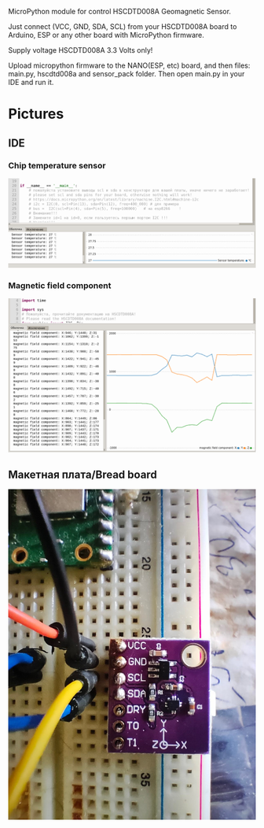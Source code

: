 MicroPython module for control HSCDTD008A Geomagnetic Sensor.

Just connect (VCC, GND, SDA, SCL) from your HSCDTD008A board to Arduino, ESP or any other board with MicroPython firmware.

Supply voltage HSCDTD008A 3.3 Volts only!

Upload micropython firmware to the NANO(ESP, etc) board, and then files: main.py, hscdtd008a and sensor_pack folder. 
Then open main.py in your IDE and run it.

# Pictures
## IDE
### Chip temperature sensor
![alt text](https://github.com/octaprog7/GeomagneticSensor/blob/master/ide_temp.png)
### Magnetic field component
![alt text](https://github.com/octaprog7/GeomagneticSensor/blob/master/ide_mag_xyz.png)
## Макетная плата/Bread board
![alt text](https://github.com/octaprog7/GeomagneticSensor/blob/master/board.jpg)
